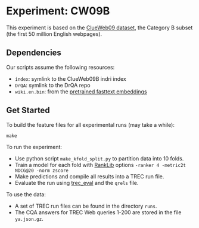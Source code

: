 # Experiment: CW09B

This experiment is based on the [ClueWeb09 dataset], the Category B subset (the first 50 million English webpages).

## Dependencies

Our scripts assume the following resources:

- `index`: symlink to the ClueWeb09B indri index
- `DrQA`: symlink to the DrQA repo
- `wiki.en.bin`: from the [pretrained fasttext embeddings][wiki_en]

## Get Started

To build the feature files for all experimental runs (may take a while):

    make

To run the experiment:

- Use python script `make_kfold_split.py` to partition data into 10 folds.
- Train a model for each fold with [RankLib] options `-ranker 4 -metric2t NDCG@20 -norm zscore`
- Make predictions and compile all results into a TREC run file.
- Evaluate the run using [trec_eval] and the `qrels` file.

To use the data:

- A set of TREC run files can be found in the directory `runs`.
- The CQA answers for TREC Web queries 1-200 are stored in the file `ya.json.gz`.

[ClueWeb09 dataset]: http://lemurproject.org/clueweb09/
[wiki_en]: https://s3-us-west-1.amazonaws.com/fasttext-vectors/wiki.en.zip
[RankLib]: https://www.lemurproject.org/ranklib.php
[trec_eval]: https://trec.nist.gov/trec_eval/
